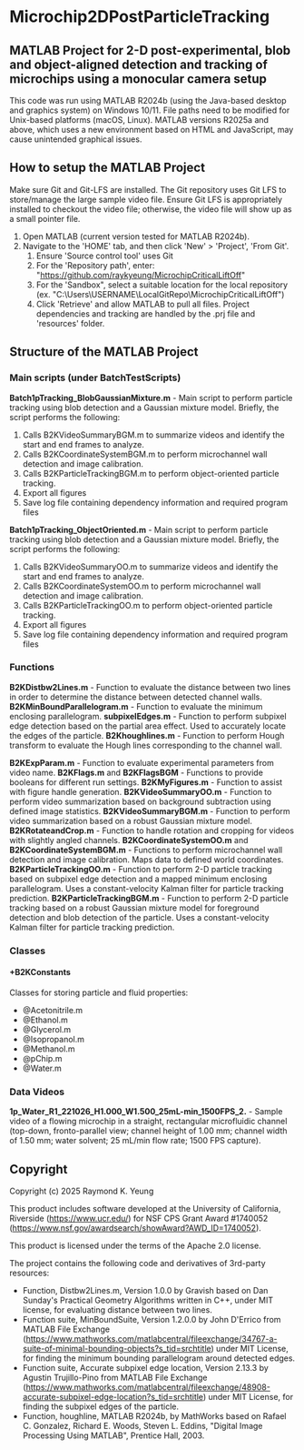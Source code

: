# Microchip2DPostParticleTracking

## MATLAB Project for 2-D post-experimental, blob and object-aligned detection and tracking of microchips using a monocular camera setup

This code was run using MATLAB R2024b (using the Java-based desktop and graphics system) on Windows 10/11. File paths need to be modified for Unix-based platforms (macOS, Linux). MATLAB versions R2025a and above, which uses a new environment based on HTML and JavaScript, may cause unintended graphical issues.

## How to setup the MATLAB Project
Make sure Git and Git-LFS are installed. The Git repository uses Git LFS to store/manage the large sample video file. Ensure Git LFS is appropriately installed to checkout the video file; otherwise, the video file will show up as a small pointer file.
1. Open MATLAB (current version tested for MATLAB R2024b).
2. Navigate to the 'HOME' tab, and then click 'New' > 'Project', 'From Git'.
    1. Ensure 'Source control tool' uses Git
    2. For the 'Repository path', enter: "https://github.com/raykyeung/MicrochipCriticalLiftOff"
    3. For the 'Sandbox", select a suitable location for the local repository (ex. "C:\Users\USERNAME\LocalGitRepo\MicrochipCriticalLiftOff")
    4. Click 'Retrieve' and allow MATLAB to pull all files. Project dependencies and tracking are handled by the .prj file and 'resources' folder.

## Structure of the MATLAB Project
### Main scripts (under BatchTestScripts)

**Batch1pTracking_BlobGaussianMixture.m** - Main script to perform particle tracking using blob detection and a Gaussian mixture model. Briefly, the script performs the following:
1. Calls B2KVideoSummaryBGM.m to summarize videos and identify the start and end frames to analyze.
2. Calls B2KCoordinateSystemBGM.m to perform microchannel wall detection and image calibration.
3. Calls B2KParticleTrackingBGM.m to perform object-oriented particle tracking.
4. Export all figures
5. Save log file containing dependency information and required program files

**Batch1pTracking_ObjectOriented.m** - Main script to perform particle tracking using blob detection and a Gaussian mixture model. Briefly, the script performs the following:
1. Calls B2KVideoSummaryOO.m to summarize videos and identify the start and end frames to analyze.
2. Calls B2KCoordinateSystemOO.m to perform microchannel wall detection and image calibration.
3. Calls B2KParticleTrackingOO.m to perform object-oriented particle tracking.
4. Export all figures
5. Save log file containing dependency information and required program files

### Functions
**B2KDistbw2Lines.m** - Function to evaluate the distance between two lines in order to determine the distance between detected channel walls.
**B2KMinBoundParallelogram.m** - Function to evaluate the minimum enclosing parallelogram.
**subpixelEdges.m** - Function to perform subpixel edge detection based on the partial area effect. Used to accurately locate the edges of the particle.
**B2Khoughlines.m** - Function to perform Hough transform to evaluate the Hough lines corresponding to the channel wall.

**B2KExpParam.m** - Function to evaluate experimental parameters from video name.
**B2KFlags.m** and **B2KFlagsBGM** - Functions to provide booleans for different run settings.
**B2KMyFigures.m** - Function to assist with figure handle generation.
**B2KVideoSummaryOO.m** - Function to perform video summarization based on background subtraction using defined image statistics.
**B2KVideoSummaryBGM.m** - Function to perform video summarization based on a robust Gaussian mixture model.
**B2KRotateandCrop.m** - Function to handle rotation and cropping for videos with slightly angled channels.
**B2KCoordinateSystemOO.m** and **B2KCoordinateSystemBGM.m** - Functions to perform microchannel wall detection and image calibration. Maps data to defined world coordinates.
**B2KParticleTrackingOO.m** - Function to perform 2-D particle tracking based on subpixel edge detection and a mapped minimum enclosing parallelogram. Uses a constant-velocity Kalman filter for particle tracking prediction.
**B2KParticleTrackingBGM.m** - Function to perform 2-D particle tracking based on a robust Gaussian mixture model for foreground detection and blob detection of the particle. Uses a constant-velocity Kalman filter for particle tracking prediction.

### Classes
#### +B2KConstants
Classes for storing particle and fluid properties:
* @Acetonitrile.m
* @Ethanol.m
* @Glycerol.m
* @Isopropanol.m
* @Methanol.m
* @pChip.m
* @Water.m

### Data Videos
**1p_Water_R1_221026_H1.000_W1.500_25mL-min_1500FPS_2.** - Sample video of a flowing microchip in a straight, rectangular microfluidic channel (top-down, fronto-parallel view; channel height of 1.00 mm; channel width of 1.50 mm; water solvent; 25 mL/min flow rate; 1500 FPS capture). 

## Copyright
Copyright (c) 2025 Raymond K. Yeung

This product includes software developed at the University of California, Riverside (https://www.ucr.edu/) for NSF CPS Grant Award #1740052 (https://www.nsf.gov/awardsearch/showAward?AWD_ID=1740052).

This product is licensed under the terms of the Apache 2.0 license.

The project contains the following code and derivatives of 3rd-party resources:
* Function, Distbw2Lines.m, Version 1.0.0 by Gravish based on Dan Sunday's Practical Geometry Algorithms written in C++, under MIT license, for evaluating distance between two lines.
* Function suite, MinBoundSuite, Version 1.2.0.0 by John D'Errico from MATLAB File Exchange (https://www.mathworks.com/matlabcentral/fileexchange/34767-a-suite-of-minimal-bounding-objects?s_tid=srchtitle) under MIT License, for finding the minimum bounding parallelogram around detected edges.
* Function suite, Accurate subpixel edge location, Version 2.13.3 by Agustin Trujillo-Pino from MATLAB File Exchange (https://www.mathworks.com/matlabcentral/fileexchange/48908-accurate-subpixel-edge-location?s_tid=srchtitle) under MIT License, for finding the subpixel edges of the particle.
* Function, houghline, MATLAB R2024b, by MathWorks based on Rafael C. Gonzalez, Richard E. Woods, Steven L. Eddins, "Digital Image Processing Using MATLAB", Prentice Hall, 2003.